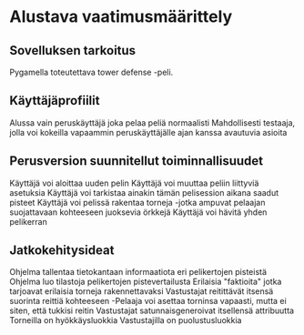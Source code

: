 # Alustava vaatimusmäärittely

## Sovelluksen tarkoitus
Pygamella toteutettava tower defense -peli.

## Käyttäjäprofiilit
Alussa vain peruskäyttäjä joka pelaa peliä normaalisti
Mahdollisesti testaaja, jolla voi kokeilla vapaammin peruskäyttäjälle ajan kanssa avautuvia asioita

## Perusversion suunnitellut toiminnallisuudet
Käyttäjä voi aloittaa uuden pelin
Käyttäjä voi muuttaa peliin liittyviä asetuksia
Käyttäjä voi tarkistaa ainakin tämän pelisession aikana saadut pisteet
Käyttäjä voi pelissä rakentaa torneja
	-jotka ampuvat pelaajan suojattavaan kohteeseen juoksevia örkkejä
Käyttäjä voi hävitä yhden pelikerran


## Jatkokehitysideat
Ohjelma tallentaa tietokantaan informaatiota eri pelikertojen pisteistä
Ohjelma luo tilastoja pelikertojen pistevertailusta
Erilaisia "faktioita" jotka tarjoavat erilaisia torneja rakennettavaksi
Vastustajat reitittävät itsensä suorinta reittiä kohteeseen
	-Pelaaja voi asettaa torninsa vapaasti, mutta ei siten, että tukkisi reitin
Vastustajat satunnaisgeneroivat itsellensä attribuutta
Torneilla on hyökkäysluokkia
Vastustajilla on puolustusluokkia

